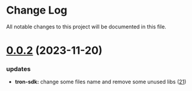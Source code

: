 
# Change Log

All notable changes to this project will be documented in this file.

# [0.0.2](https://github.com/mmdi1/go-wallet-sdk) (2023-11-20)

### updates

- **tron-sdk:** change some files name and remove some unused libs ([21](https://github.com/mmdi1/go-wallet-sdk/pull/21))
